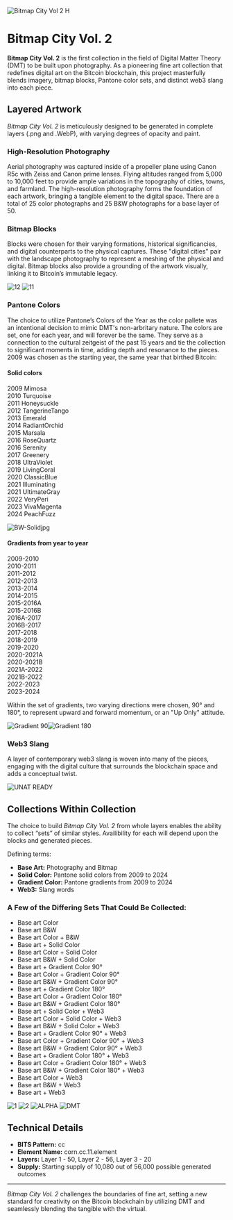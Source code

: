 ![Bitmap City Vol  2 H](https://github.com/user-attachments/assets/58d4dd7b-5307-4ecb-ae56-cfdc6c96efe7)

# Bitmap City Vol. 2

**Bitmap City Vol. 2** is the first collection in the field of Digital Matter Theory (DMT) to be built upon photography. As a pioneering fine art collection that redefines digital art on the Bitcoin blockchain, this project masterfully blends imagery, bitmap blocks, Pantone color sets, and distinct web3 slang into each piece.

## Layered Artwork
*Bitmap City Vol. 2* is meticulously designed to be generated in complete layers (.png and .WebP), with varying degrees of opacity and paint.

### High-Resolution Photography
Aerial photography was captured inside of a propeller plane using Canon R5c with Zeiss and Canon prime lenses. Flying altitudes ranged from 5,000 to 10,000 feet to provide ample variations in the topography of cities, towns, and farmland. The high-resolution photography forms the foundation of each artwork, bringing a tangible element to the digital space. There are a total of 25 color photographs and 25 B&W photographs for a base layer of 50.

### Bitmap Blocks
Blocks were chosen for their varying formations, historical significancies, and digital counterparts to the physical captures. These "digital cities" pair with the landscape photography to represent a meshing of the physical and digital. Bitmap blocks also provide a grounding of the artwork visually, linking it to Bitcoin’s immutable legacy.

![12](https://github.com/user-attachments/assets/8c425e55-a51c-4333-b89c-e0a0f354b95c)
![11](https://github.com/user-attachments/assets/78e9ad36-e907-4bd5-addd-e642bd97dc02)

### Pantone Colors
The choice to utilize Pantone’s Colors of the Year as the color pallete was an intentional decision to mimic DMT's non-arbritary nature. The colors are set, one for each year, and will forever be the same. They serve as a connection to the cultural zeitgeist of the past 15 years and tie the collection to significant moments in time, adding depth and resonance to the pieces.
2009 was chosen as the starting year, the same year that birthed Bitcoin:
  
#### Solid colors

2009 Mimosa  
2010 Turquoise  
2011 Honeysuckle  
2012 TangerineTango  
2013 Emerald  
2014 RadiantOrchid  
2015 Marsala  
2016 RoseQuartz  
2016 Serenity  
2017 Greenery  
2018 UltraViolet  
2019 LivingCoral  
2020 ClassicBlue  
2021 Illuminating  
2021 UltimateGray  
2022 VeryPeri  
2023 VivaMagenta  
2024 PeachFuzz

![BW-Solidjpg](https://github.com/user-attachments/assets/6b93252d-84ab-4804-b62e-4bcc9b582939)


#### Gradients from year to year

2009-2010  
2010-2011  
2011-2012  
2012-2013  
2013-2014  
2014-2015  
2015-2016A  
2015-2016B  
2016A-2017  
2016B-2017  
2017-2018  
2018-2019  
2019-2020  
2020-2021A  
2020-2021B  
2021A-2022  
2021B-2022  
2022-2023  
2023-2024

Within the set of gradients, two varying directions were chosen, 90&deg; and 180&deg;, to represent upward and forward momentum, or an "Up Only" attitude.

![Gradient 90](https://github.com/user-attachments/assets/2d8162f7-08ba-4142-8407-8f08428b6c70)![Gradient 180](https://github.com/user-attachments/assets/f0cd2b6a-4f75-4dde-bad0-727a33414e98)

### Web3 Slang
A layer of contemporary web3 slang is woven into many of the pieces, engaging with the digital culture that surrounds the blockchain space and adds a conceptual twist.

![UNAT READY](https://github.com/user-attachments/assets/9b8167e2-4e8f-426b-bb1f-cfc732f270e2)


## Collections Within Collection

The choice to build *Bitmap City Vol. 2* from whole layers enables the ability to collect “sets” of similar styles. Availibility for each will depend upon the blocks and generated pieces.

Defining terms:
- **Base Art:** Photography and Bitmap
- **Solid Color:** Pantone solid colors from 2009 to 2024
- **Gradient Color:** Pantone gradients from 2009 to 2024
- **Web3:** Slang words

### A Few of the Differing Sets That Could Be Collected:

- Base art Color
- Base art B&W
- Base art Color + B&W
- Base art + Solid Color
- Base art Color + Solid Color
- Base art B&W + Solid Color
- Base art + Gradient Color 90&deg;
- Base art Color + Gradient Color 90&deg;
- Base art B&W + Gradient Color 90&deg;
- Base art + Gradient Color 180&deg;
- Base art Color + Gradient Color 180&deg;
- Base art B&W + Gradient Color 180&deg;
- Base art + Solid Color + Web3
- Base art Color + Solid Color + Web3
- Base art B&W + Solid Color + Web3
- Base art + Gradient Color 90&deg; + Web3
- Base art Color + Gradient Color 90&deg; + Web3
- Base art B&W + Gradient Color 90&deg; + Web3
- Base art + Gradient Color 180&deg; + Web3
- Base art Color + Gradient Color 180&deg; + Web3
- Base art B&W + Gradient Color 180&deg; + Web3
- Base art Color + Web3
- Base art B&W + Web3
- Base art + Web3

![1](https://github.com/user-attachments/assets/fa636dbd-1e23-4c9c-86a9-df958cae7af3)
![2](https://github.com/user-attachments/assets/e4cf7228-cb0f-42f1-b125-fa0c2c71b434)
![ALPHA](https://github.com/user-attachments/assets/556ea71b-b661-4663-9557-303e49df619d)
![DMT](https://github.com/user-attachments/assets/25a7beaf-cf70-466a-8ce9-f80d82d0fbd2)



## Technical Details

- **BITS Pattern:** cc
- **Element Name:** corn.cc.11.element
- **Layers:** Layer 1 - 50, Layer 2 - 56, Layer 3 - 20
- **Supply:** Starting supply of 10,080 out of 56,000 possible generated outcomes

---

*Bitmap City Vol. 2* challenges the boundaries of fine art, setting a new standard for creativity on the Bitcoin blockchain by utilizing DMT and seamlessly blending the tangible with the virtual.


